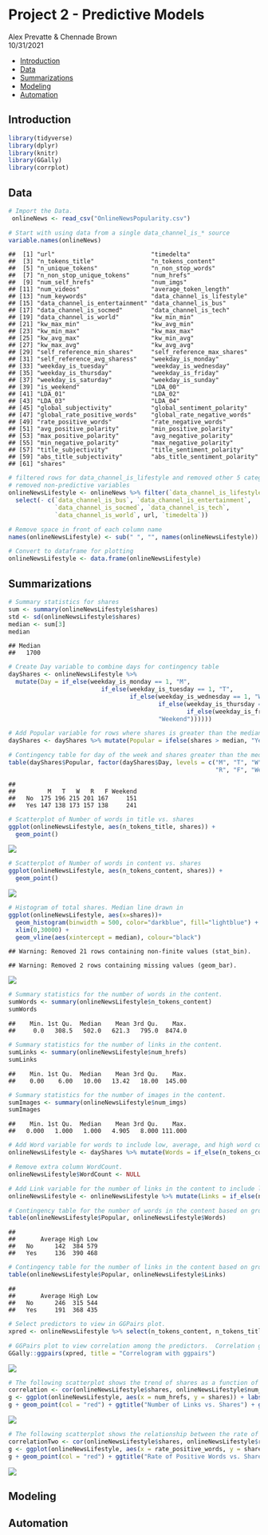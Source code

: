Project 2 - Predictive Models
================
Alex Prevatte & Chennade Brown  
10/31/2021

-   [Introduction](#introduction)
-   [Data](#data)
-   [Summarizations](#summarizations)
-   [Modeling](#modeling)
-   [Automation](#automation)

## Introduction

``` r
library(tidyverse)
library(dplyr)
library(knitr)
library(GGally)
library(corrplot)
```

## Data

``` r
# Import the Data.
 onlineNews <- read_csv("OnlineNewsPopularity.csv")
```

``` r
# Start with using data from a single data_channel_is_* source
variable.names(onlineNews)
```

    ##  [1] "url"                           "timedelta"                    
    ##  [3] "n_tokens_title"                "n_tokens_content"             
    ##  [5] "n_unique_tokens"               "n_non_stop_words"             
    ##  [7] "n_non_stop_unique_tokens"      "num_hrefs"                    
    ##  [9] "num_self_hrefs"                "num_imgs"                     
    ## [11] "num_videos"                    "average_token_length"         
    ## [13] "num_keywords"                  "data_channel_is_lifestyle"    
    ## [15] "data_channel_is_entertainment" "data_channel_is_bus"          
    ## [17] "data_channel_is_socmed"        "data_channel_is_tech"         
    ## [19] "data_channel_is_world"         "kw_min_min"                   
    ## [21] "kw_max_min"                    "kw_avg_min"                   
    ## [23] "kw_min_max"                    "kw_max_max"                   
    ## [25] "kw_avg_max"                    "kw_min_avg"                   
    ## [27] "kw_max_avg"                    "kw_avg_avg"                   
    ## [29] "self_reference_min_shares"     "self_reference_max_shares"    
    ## [31] "self_reference_avg_sharess"    "weekday_is_monday"            
    ## [33] "weekday_is_tuesday"            "weekday_is_wednesday"         
    ## [35] "weekday_is_thursday"           "weekday_is_friday"            
    ## [37] "weekday_is_saturday"           "weekday_is_sunday"            
    ## [39] "is_weekend"                    "LDA_00"                       
    ## [41] "LDA_01"                        "LDA_02"                       
    ## [43] "LDA_03"                        "LDA_04"                       
    ## [45] "global_subjectivity"           "global_sentiment_polarity"    
    ## [47] "global_rate_positive_words"    "global_rate_negative_words"   
    ## [49] "rate_positive_words"           "rate_negative_words"          
    ## [51] "avg_positive_polarity"         "min_positive_polarity"        
    ## [53] "max_positive_polarity"         "avg_negative_polarity"        
    ## [55] "min_negative_polarity"         "max_negative_polarity"        
    ## [57] "title_subjectivity"            "title_sentiment_polarity"     
    ## [59] "abs_title_subjectivity"        "abs_title_sentiment_polarity" 
    ## [61] "shares"

``` r
# filtered rows for data_channel_is_lifestyle and removed other 5 categories
# removed non-predictive variables
onlineNewsLifestyle <- onlineNews %>% filter(`data_channel_is_lifestyle` ==  1) %>% 
  select(- c(`data_channel_is_bus`, `data_channel_is_entertainment`,
             `data_channel_is_socmed`, `data_channel_is_tech`,
             `data_channel_is_world`, url, `timedelta`))

# Remove space in front of each column name
names(onlineNewsLifestyle) <- sub(" ", "", names(onlineNewsLifestyle))

# Convert to dataframe for plotting
onlineNewsLifestyle <- data.frame(onlineNewsLifestyle)
```

## Summarizations

``` r
# Summary statistics for shares
sum <- summary(onlineNewsLifestyle$shares)
std <- sd(onlineNewsLifestyle$shares)
median <- sum[3]
median
```

    ## Median 
    ##   1700

``` r
# Create Day variable to combine days for contingency table
dayShares <- onlineNewsLifestyle %>% 
  mutate(Day = if_else(weekday_is_monday == 1, "M",
                          if_else(weekday_is_tuesday == 1, "T",
                                  if_else(weekday_is_wednesday == 1, "W", 
                                          if_else(weekday_is_thursday == 1, "R",
                                                  if_else(weekday_is_friday == 1, "F",
                                          "Weekend"))))))

# Add Popular variable for rows where shares is greater than the median
dayShares <- dayShares %>% mutate(Popular = ifelse(shares > median, "Yes", "No")) %>% select(Popular, everything())

# Contingency table for day of the week and shares greater than the median
table(dayShares$Popular, factor(dayShares$Day, levels = c("M", "T", "W", 
                                                          "R", "F", "Weekend")))
```

    ##      
    ##         M   T   W   R   F Weekend
    ##   No  175 196 215 201 167     151
    ##   Yes 147 138 173 157 138     241

``` r
# Scatterplot of Number of words in title vs. shares
ggplot(onlineNewsLifestyle, aes(n_tokens_title, shares)) +
  geom_point()
```

![](Project2_files/figure-gfm/unnamed-chunk-6-1.png)<!-- -->

``` r
# Scatterplot of Number of words in content vs. shares
ggplot(onlineNewsLifestyle, aes(n_tokens_content, shares)) +
  geom_point()
```

![](Project2_files/figure-gfm/unnamed-chunk-6-2.png)<!-- -->

``` r
# Histogram of total shares. Median line drawn in
ggplot(onlineNewsLifestyle, aes(x=shares))+
  geom_histogram(binwidth = 500, color="darkblue", fill="lightblue") +
  xlim(0,30000) +
  geom_vline(aes(xintercept = median), colour="black")
```

    ## Warning: Removed 21 rows containing non-finite values (stat_bin).

    ## Warning: Removed 2 rows containing missing values (geom_bar).

![](Project2_files/figure-gfm/unnamed-chunk-6-3.png)<!-- -->

``` r
# Summary statistics for the number of words in the content.
sumWords <- summary(onlineNewsLifestyle$n_tokens_content)
sumWords
```

    ##    Min. 1st Qu.  Median    Mean 3rd Qu.    Max. 
    ##     0.0   308.5   502.0   621.3   795.0  8474.0

``` r
# Summary statistics for the number of links in the content. 
sumLinks <- summary(onlineNewsLifestyle$num_hrefs)
sumLinks
```

    ##    Min. 1st Qu.  Median    Mean 3rd Qu.    Max. 
    ##    0.00    6.00   10.00   13.42   18.00  145.00

``` r
# Summary statistics for the number of images in the content.
sumImages <- summary(onlineNewsLifestyle$num_imgs)
sumImages
```

    ##    Min. 1st Qu.  Median    Mean 3rd Qu.    Max. 
    ##   0.000   1.000   1.000   4.905   8.000 111.000

``` r
# Add Word variable for words to include low, average, and high word count and combine with dayshares dataframe for contingency table.
onlineNewsLifestyle <- dayShares %>% mutate(Words = if_else(n_tokens_content <= 500, "Low", if_else(n_tokens_content <= 625, "Average", "High")))

# Remove extra column WordCount.
onlineNewsLifestyle$WordCount <- NULL
```

``` r
# Add Link variable for the number of links in the content to include low, average, and high count.
onlineNewsLifestyle <- onlineNewsLifestyle %>% mutate(Links = if_else(num_hrefs <= 9, "Low", if_else(num_hrefs <= 14, "Average","High")))
```

``` r
# Contingency table for the number of words in the content based on grouping the word count into categories of low, average, and high word count and grouping the shares based on popularity.
table(onlineNewsLifestyle$Popular, onlineNewsLifestyle$Words)
```

    ##      
    ##       Average High Low
    ##   No      142  384 579
    ##   Yes     136  390 468

``` r
# Contingency table for the number of links in the content based on grouping the link count into categories of low, average,and high and shares based on popularity.
table(onlineNewsLifestyle$Popular, onlineNewsLifestyle$Links)
```

    ##      
    ##       Average High Low
    ##   No      246  315 544
    ##   Yes     191  368 435

``` r
# Select predictors to view in GGPairs plot.
xpred <- onlineNewsLifestyle %>% select(n_tokens_content, n_tokens_title, num_keywords, rate_positive_words, rate_negative_words, shares)

# GGPairs plot to view correlation among the predictors.  Correlation greater than 75% indicates the predictors are highly correlated.
GGally::ggpairs(xpred, title = "Correlogram with ggpairs")
```

![](Project2_files/figure-gfm/unnamed-chunk-14-1.png)<!-- -->

``` r
# The following scatterplot shows the trend of shares as a function of the number of links in the content.  An upward trend in the points indicates that articles with more links are shared more often.  A downward trend would indicate that articles with more links are shared less often.  If there is neither an upward or downward trend this indicates that the number of links in the article has no effect on whether the article will be shared.
correlation <- cor(onlineNewsLifestyle$shares, onlineNewsLifestyle$num_hrefs)  
g <- ggplot(onlineNewsLifestyle, aes(x = num_hrefs, y = shares)) + labs(y ="Number of Shares", x = "Number of Links")
g + geom_point(col = "red") + ggtitle("Number of Links vs. Shares") + geom_text(x = 125, y = 30000, size = 5, label = paste0("Correlation = ", round(correlation, 2)))
```

![](Project2_files/figure-gfm/unnamed-chunk-15-1.png)<!-- -->

``` r
# The following scatterplot shows the relationship between the rate of positive words in the articles and the number of shares.  If the plots are on an upward trajectory then articles with more positive words are shared the most.  If the plots are on a downward trend then the articles with the most positive words are shared the least.
correlationTwo <- cor(onlineNewsLifestyle$shares, onlineNewsLifestyle$rate_positive_words)  
g <- ggplot(onlineNewsLifestyle, aes(x = rate_positive_words, y = shares)) + labs(y ="Number of Shares", x = "Rate of Positive Words")
g + geom_point(col = "red") + ggtitle("Rate of Positive Words vs. Shares") + geom_text(x = 0.75, y = 100000, size = 5, label = paste0("Correlation = ", round(correlationTwo, 2)))
```

![](Project2_files/figure-gfm/unnamed-chunk-16-1.png)<!-- -->

## Modeling

## Automation
